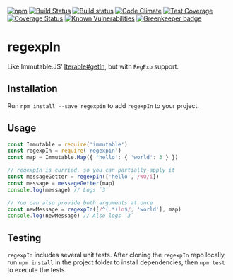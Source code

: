 [![npm](https://img.shields.io/npm/v/regexpin.svg)](https://www.npmjs.com/package/regexpin)
[![Build Status](https://travis-ci.org/smockle/regexpin.svg?branch=master)](https://travis-ci.org/smockle/regexpin)
[![Build status](https://ci.appveyor.com/api/projects/status/5pkcck6x92p98p6d?svg=true)](https://ci.appveyor.com/project/smockle/regexpin)
[![Code Climate](https://codeclimate.com/github/smockle/regexpin/badges/gpa.svg)](https://codeclimate.com/github/smockle/regexpin)
[![Test Coverage](https://codeclimate.com/github/smockle/regexpin/badges/coverage.svg)](https://codeclimate.com/github/smockle/regexpin/coverage)
[![Coverage Status](https://coveralls.io/repos/github/smockle/regexpin/badge.svg?branch=master)](https://coveralls.io/github/smockle/regexpin?branch=master)
[![Known Vulnerabilities](https://snyk.io/test/npm/regexpin/badge.svg)](https://snyk.io/test/npm/regexpin)
[![Greenkeeper badge](https://badges.greenkeeper.io/smockle/regexpin.svg)](https://greenkeeper.io/)

# regexpIn

Like Immutable.JS’ [Iterable#getIn](https://facebook.github.io/immutable-js/docs/#/Iterable/getIn), but with `RegExp` support.

## Installation

Run `npm install --save regexpin` to add `regexpIn` to your project.

## Usage

```JavaScript
const Immutable = require('immutable')
const regexpIn = require('regexpin')
const map = Immutable.Map({ 'hello': { 'world': 3 } })

// regexpIn is curried, so you can partially-apply it
const messageGetter = regexpIn(['hello', /WO/i])
const message = messageGetter(map)
console.log(message) // Logs `3`

// You can also provide both arguments at once
const newMessage = regexpIn([/^(.*)lo$/, 'world'], map)
console.log(newMessage) // Also logs `3`
```

## Testing

`regexpIn` includes several unit tests. After cloning the `regexpIn` repo locally, run `npm install` in the project folder to install dependencies, then `npm test` to execute the tests.
